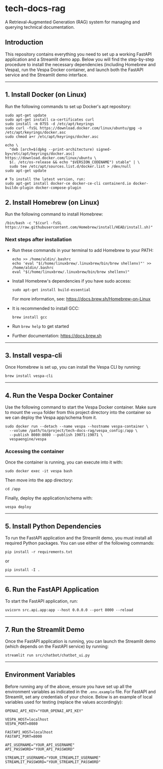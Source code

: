 # tech-docs-rag

A Retrieval-Augmented Generation (RAG) system for managing and querying technical documentation.

## Introduction

This repository contains everything you need to set up a working FastAPI application and a Streamlit demo app. Below you will find the step-by-step procedure to install the necessary dependencies (including Homebrew and Vespa), run the Vespa Docker container, and launch both the FastAPI service and the Streamlit demo interface.

---

## 1. Install Docker (on Linux)

Run the following commands to set up Docker's apt repository:

    sudo apt-get update
    sudo apt-get install ca-certificates curl
    sudo install -m 0755 -d /etc/apt/keyrings
    sudo curl -fsSL https://download.docker.com/linux/ubuntu/gpg -o /etc/apt/keyrings/docker.asc
    sudo chmod a+r /etc/apt/keyrings/docker.asc
    
    echo \
      "deb [arch=$(dpkg --print-architecture) signed-by=/etc/apt/keyrings/docker.asc] https://download.docker.com/linux/ubuntu \
      $(. /etc/os-release && echo "$VERSION_CODENAME") stable" | \
      sudo tee /etc/apt/sources.list.d/docker.list > /dev/null
    sudo apt-get update

    # To install the latest version, run:
    sudo apt-get install docker-ce docker-ce-cli containerd.io docker-buildx-plugin docker-compose-plugin

## 2. Install Homebrew (on Linux)

Run the following command to install Homebrew:

    /bin/bash -c "$(curl -fsSL https://raw.githubusercontent.com/Homebrew/install/HEAD/install.sh)"

### Next steps after installation

- Run these commands in your terminal to add Homebrew to your PATH:
  
      echo >> /home/aldin/.bashrc
      echo 'eval "$(/home/linuxbrew/.linuxbrew/bin/brew shellenv)"' >> /home/aldin/.bashrc
      eval "$(/home/linuxbrew/.linuxbrew/bin/brew shellenv)"

- Install Homebrew's dependencies if you have sudo access:

      sudo apt-get install build-essential

  For more information, see:
  https://docs.brew.sh/Homebrew-on-Linux

- It is recommended to install GCC:

      brew install gcc

- Run `brew help` to get started

- Further documentation:
  https://docs.brew.sh

---

## 3. Install vespa-cli

Once Homebrew is set up, you can install the Vespa CLI by running:

    brew install vespa-cli

---

## 4. Run the Vespa Docker Container

Use the following command to start the Vespa Docker container. Make sure to mount the `vespa` folder from this project directory into the container so we can deploy the Vespa app/schema from it.

    sudo docker run --detach --name vespa --hostname vespa-container \
      --volume /path/to/project/tech-docs-rag/vespa_config:/app \
      --publish 8080:8080 --publish 19071:19071 \
      vespaengine/vespa

### Accessing the container

Once the container is running, you can execute into it with:

    sudo docker exec -it vespa bash

Then move into the app directory:

    cd /app

Finally, deploy the application/schema with:

    vespa deploy

---

## 5. Install Python Dependencies

To run the FastAPI application and the Streamlit demo, you must install all required Python packages. You can use either of the following commands:

    pip install -r requirements.txt

or

    pip install -I .

---

## 6. Run the FastAPI Application

To start the FastAPI application, run:

    uvicorn src.api.app:app --host 0.0.0.0 --port 8000 --reload

---

## 7. Run the Streamlit Demo

Once the FastAPI application is running, you can launch the Streamlit demo (which depends on the FastAPI service) by running:

    streamlit run src/chatbot/chatbot_ui.py

---

## Environment Variables

Before running any of the above, ensure you have set up all the environment variables as indicated in the `.env.example` file. 
For FastAPI and Streamlit, set any credentials of your choice.
Below is an example of local variables used for testing (replace the values accordingly):

    OPENAI_API_KEY="YOUR_OPENAI_API_KEY"

    VESPA_HOST=localhost
    VESPA_PORT=8080

    FASTAPI_HOST=localhost
    FASTAPI_PORT=8000

    API_USERNAME="YOUR_API_USERNAME"
    API_PASSWORD="YOUR_API_PASSWORD"

    STREAMLIT_USERNAME="YOUR_STREAMLIT_USERNAME"
    STREAMLIT_PASSWORD="YOUR_STREAMLIT_PASSWORD"